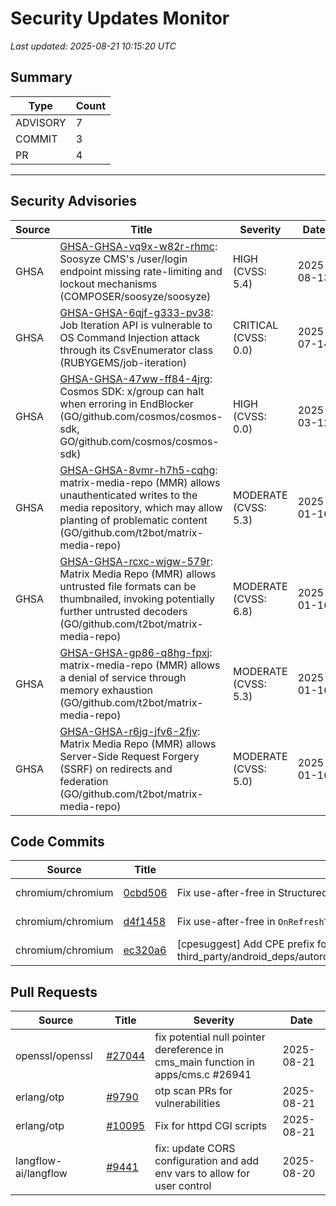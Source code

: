 # Security Updates Monitor

*Last updated: 2025-08-21 10:15:20 UTC*

## Summary
| Type | Count |
|------|-------|
| ADVISORY | 7 |
| COMMIT | 3 |
| PR | 4 |

---

## Security Advisories

| Source | Title | Severity | Date |
|--------|-------|----------|------|
| GHSA | [GHSA-GHSA-vq9x-w82r-rhmc](https://github.com/advisories/GHSA-vq9x-w82r-rhmc): Soosyze CMS's /user/login endpoint missing rate-limiting and lockout mechanisms (COMPOSER/soosyze/soosyze) | HIGH (CVSS: 5.4) | 2025-08-13 |
| GHSA | [GHSA-GHSA-6qjf-g333-pv38](https://github.com/advisories/GHSA-6qjf-g333-pv38): Job Iteration API is vulnerable to OS Command Injection attack through its CsvEnumerator class (RUBYGEMS/job-iteration) | CRITICAL (CVSS: 0.0) | 2025-07-14 |
| GHSA | [GHSA-GHSA-47ww-ff84-4jrg](https://github.com/advisories/GHSA-47ww-ff84-4jrg): Cosmos SDK: x/group can halt when erroring in EndBlocker (GO/github.com/cosmos/cosmos-sdk, GO/github.com/cosmos/cosmos-sdk) | HIGH (CVSS: 0.0) | 2025-03-12 |
| GHSA | [GHSA-GHSA-8vmr-h7h5-cqhg](https://github.com/advisories/GHSA-8vmr-h7h5-cqhg): matrix-media-repo (MMR) allows unauthenticated writes to the media repository, which may allow planting of problematic content (GO/github.com/t2bot/matrix-media-repo) | MODERATE (CVSS: 5.3) | 2025-01-16 |
| GHSA | [GHSA-GHSA-rcxc-wjgw-579r](https://github.com/advisories/GHSA-rcxc-wjgw-579r): Matrix Media Repo (MMR) allows untrusted file formats can be thumbnailed, invoking potentially further untrusted decoders (GO/github.com/t2bot/matrix-media-repo) | MODERATE (CVSS: 6.8) | 2025-01-16 |
| GHSA | [GHSA-GHSA-gp86-q8hg-fpxj](https://github.com/advisories/GHSA-gp86-q8hg-fpxj): matrix-media-repo (MMR) allows a denial of service through memory exhaustion (GO/github.com/t2bot/matrix-media-repo) | MODERATE (CVSS: 5.3) | 2025-01-16 |
| GHSA | [GHSA-GHSA-r6jg-jfv6-2fjv](https://github.com/advisories/GHSA-r6jg-jfv6-2fjv): Matrix Media Repo (MMR) allows Server-Side Request Forgery (SSRF) on redirects and federation (GO/github.com/t2bot/matrix-media-repo) | MODERATE (CVSS: 5.0) | 2025-01-16 |

## Code Commits

| Source | Title | Severity | Date |
|--------|-------|----------|------|
| chromium/chromium | [0cbd506](https://github.com/chromium/chromium/commit/0cbd506a1712a02f9abad68492bf5aba8b7d54e8) | Fix use-after-free in StructuredMetricsServiceTest teardown. | 2025-08-20 |
| chromium/chromium | [d4f1458](https://github.com/chromium/chromium/commit/d4f145860ab27a0cf916180ebd405c93ce49a7ef) | Fix use-after-free in `OnRefreshTokenRevoked` | 2025-08-20 |
| chromium/chromium | [ec320a6](https://github.com/chromium/chromium/commit/ec320a6124801de351083c8e6d981e49a9ac574d) | [cpesuggest] Add CPE prefix for third_party/android_deps/autorolled/committed/libs/com_google_guava_guava/README.chromium. | 2025-08-20 |

## Pull Requests

| Source | Title | Severity | Date |
|--------|-------|----------|------|
| openssl/openssl | [#27044](https://github.com/openssl/openssl/pull/27044) | fix potential null pointer dereference in cms_main function in apps/cms.c #26941 | 2025-08-21 |
| erlang/otp | [#9790](https://github.com/erlang/otp/pull/9790) | otp scan PRs for vulnerabilities | 2025-08-21 |
| erlang/otp | [#10095](https://github.com/erlang/otp/pull/10095) | Fix for httpd CGI scripts | 2025-08-21 |
| langflow-ai/langflow | [#9441](https://github.com/langflow-ai/langflow/pull/9441) | fix: update CORS configuration and add env vars to allow for user control | 2025-08-20 |

